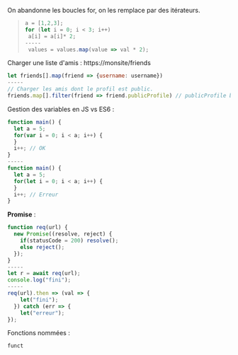 On abandonne les boucles for, on les remplace par des itérateurs.
> ```  javascript
> a = [1,2,3];
> for (let i = 0; i < 3; i++)
>  a[i] = a[i]* 2;
> -----
>  values = values.map(value => val * 2);
>  ```

Charger une liste d'amis : https://monsite/friends

``` javascript
let friends[].map(friend => {username: username})
-----
// Charger les amis dont le profil est public.
friends.map[].filter(friend => friend.publicProfile) // publicProfile booléen
```

Gestion des variables en JS vs ES6 :
``` javascript
function main() {
  let a = 5;
  for(var i = 0; i < a; i++) {
  }
  i++; // OK
}
-----
function main() {
  let a = 5;
  for(let i = 0; i < a; i++) {
  }
  i++; // Erreur
}
```

**Promise** :

``` javascript
function req(url) {
  new Promise((resolve, reject) {
    if(statusCode = 200) resolve();
    else reject();
  });
}
-----
let r = await req(url);
console.log("fini");
-----
req(url).then => (val => {
    let("fini");
  }) catch (err => {
    let("erreur");
});
```

Fonctions nommées :

``` javascript
funct
```
<!--stackedit_data:
eyJoaXN0b3J5IjpbLTEzMjUwMTUxNzEsMTEzMzAwODAwMiwtMj
AxODIzNjEwMSwtNzA4ODA3MDI5XX0=
-->